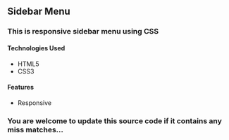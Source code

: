 ## Sidebar Menu

### This is responsive sidebar menu using CSS

#### Technologies Used
* HTML5
* CSS3

#### Features
* Responsive

### You are welcome to update this source code if it contains any miss matches...